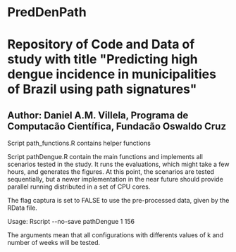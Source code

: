 # PredDenPath

# Repository of Code and Data of study with title "Predicting high dengue incidence in municipalities of Brazil using path signatures"
## Author: Daniel A.M. Villela, Programa de Computacão Científica, Fundacão Oswaldo Cruz

Script path_functions.R contains helper functions

Script pathDengue.R contain the main functions and implements all scenarios tested in the study.
It runs the evaluations, which might take a few hours, and generates the figures.
At this point, the scenarios are tested sequentially, but a newer implementation in the near future should provide parallel 
running distributed in a set of CPU cores.

The flag captura is set to FALSE to use the pre-processed data, given by the RData file.

Usage: Rscript --no-save pathDengue 1 156 

The arguments mean that all configurations with differents values of k and number of weeks will be tested.
